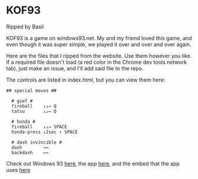 # KOF93

Ripped by Basil

KOF93 is a game on windows93.net. My and my friend loved this game, and even though it was super simple, we played it over and over and over again.

Here are the files that I ripped from the website. Use them however you like. If a required file doesn't load (a red color in the Chrome dev tools network tab), just make an issue, and I'll add said file to the repo.

The controls are listed in index.html, but you can view them here:

```
## special moves ##

  # gief #
  fireball    ↓↘→ Q 
  tatsu       ↓↙← Q 

  # honda #
  fireball    ↓↘→ SPACE
  honda-press ↓2sec ↑ SPACE  

  # dash invincible #
  dash        →→
  backdash    ←←
```

Check out Windows 93 [here](http://www.windows93.net), the app [here](http://www.windows93.net/#!kof93), and the embed that the app uses [here](http://www.windows93.net/c/programs/kof93/)